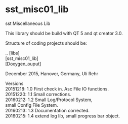 # sst_misc01_lib
sst Miscellaneous Lib 

This library should be build with QT 5 and qt creator 3.0.

Structure of coding projects should be:

.. [libs] <BR>
   [sst_misc01_lib]<BR>
   [Doxygen_ouput]<BR>

December 2015, Hanover, Germany, Uli Rehr

Versions <BR>
20151218: 1.0 First check in. Asc File IO functions. <BR>
20151220: 1.1 Small corrections. <BR>
20160212: 1.2 Small Log/Protocol System, <BR>
              small Config File System. <BR>
20160213: 1.3 Documentation corrected. <BR>
20160215: 1.4 extend log lib, small progress bar object. <BR>

